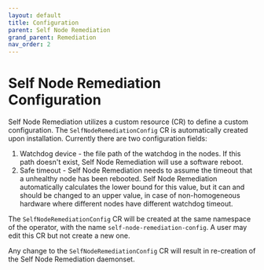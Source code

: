 ```yaml
---
layout: default
title: Configuration
parent: Self Node Remediation
grand_parent: Remediation
nav_order: 2
---
```


# Self Node Remediation Configuration
Self Node Remediation utilizes a custom resource (CR) to define a custom configuration.
The `SelfNodeRemediationConfig` CR is automatically created upon installation.
Currently there are two configuration fields:
1. Watchdog device - the file path of the watchdog in the nodes. If this path doesn't exist, Self Node Remediation will use a software reboot.
2. Safe timeout - Self Node Remediation needs to assume the timeout that a unhealthy node has been rebooted. Self Node Remediation automatically calculates the lower bound for this value, but it can and should be changed to an upper value, in case of non-homogeneous hardware where different nodes have different watchdog timeout.

The `SelfNodeRemediationConfig` CR will be created at the same namespace of the operator, with the name `self-node-remediation-config`.
A user may edit this CR but not create a new one.

Any change to the `SelfNodeRemediationConfig` CR will result in re-creation of the Self Node Remediation daemonset.
